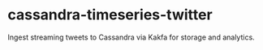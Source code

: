 # cassandra-timeseries-twitter
Ingest streaming tweets to Cassandra via Kakfa for storage and analytics.
